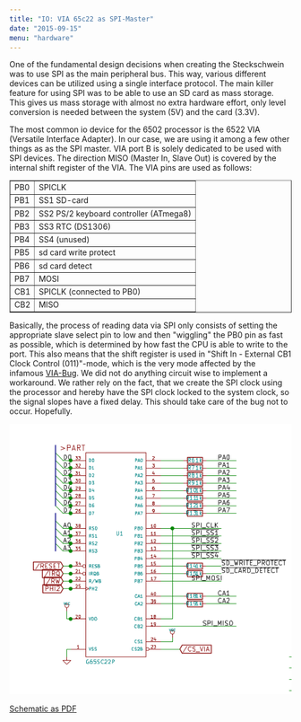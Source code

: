 ```yaml
---
title: "IO: VIA 65c22 as SPI-Master"
date: "2015-09-15"
menu: "hardware"
---
```


One of the fundamental design decisions when creating the Steckschwein was to use SPI as the main peripheral bus. This way, various different devices can be utilized using a single interface protocol. The main killer feature for using SPI was to be able to use an SD card as mass storage. This gives us mass storage with almost no extra hardware effort, only level conversion is needed between the system (5V) and the card (3.3V).

The most common io device for the 6502 processor is the 6522 VIA (Versatile Interface Adapter). In our case, we are using it among a few other things as as the SPI master. VIA port B is solely dedicated to be used with SPI devices. The direction MISO (Master In, Slave Out) is covered by the internal shift register of the VIA. The VIA pins are used as follows:

<table border="1"><tbody><tr><td>PB0</td><td>SPICLK</td></tr><tr><td>PB1</td><td>SS1 SD-card</td></tr><tr><td>PB2</td><td>SS2 PS/2 keyboard controller (ATmega8)</td></tr><tr><td>PB3</td><td>SS3 RTC (DS1306)</td></tr><tr><td>PB4</td><td>SS4 (unused)</td></tr><tr><td>PB5</td><td>sd card write protect</td></tr><tr><td>PB6</td><td>sd card detect</td></tr><tr><td>PB7</td><td>MOSI</td></tr><tr><td>CB1</td><td>SPICLK (connected to PB0)</td></tr><tr><td>CB2</td><td>MISO</td></tr></tbody></table>

Basically, the process of reading data via SPI only consists of setting the appropriate slave select pin to low and then "wiggling" the PB0 pin as fast as possible, which is determined by how fast the CPU is able to write to the port. This also means that the shift register is used in "Shift In - External CB1 Clock Control (011)"-mode, which is the very mode affected by the infamous [VIA-Bug](http://forum.6502.org/viewtopic.php?t=342#p2310). We did not do anything circuit wise to implement a workaround. We rather rely on the fact, that we create the SPI clock using the processor and hereby have the SPI clock locked to the system clock, so the signal slopes have a fixed delay. This should take care of the bug not to occur. Hopefully.

![io_via](images/io_via.png)

[Schematic as PDF](https://steckschwein.files.wordpress.com/2018/03/io.pdf "io")
